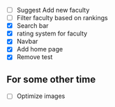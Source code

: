 -[ ] Suggest Add new faculty 
-[ ] Filter faculty based on rankings 
-[x] Search bar
-[x] rating system for faculty
-[x] Navbar 
-[x] Add home page
-[x] Remove test 

## For some other time 
-[ ] Optimize images
